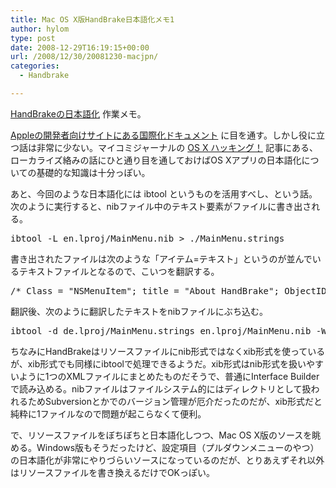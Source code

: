 ```yaml
---
title: Mac OS X版HandBrake日本語化メモ1
author: hylom
type: post
date: 2008-12-29T16:19:15+00:00
url: /2008/12/30/20081230-macjpn/
categories:
  - Handbrake

---
```

  [HandBrakeの日本語化][1] 作業メモ。

  [Appleの開発者向けサイトにある国際化ドキュメント][2] に目を通す。しかし役に立つ話は非常に少ない。マイコミジャーナルの   [OS X ハッキング！][3] 記事にある、ローカライズ絡みの話にひと通り目を通しておけばOS Xアプリの日本語化についての基礎的な知識は十分っぽい。

あと、今回のような日本語化には   <span class="tool">ibtool </span> というものを活用すべし、という話。次のように実行すると、nibファイル中のテキスト要素がファイルに書き出される。

<pre class="command">ibtool -L en.lproj/MainMenu.nib &gt; ./MainMenu.strings</pre>

書き出されたファイルは次のような「アイテム=テキスト」というのが並んでいるテキストファイルとなるので、こいつを翻訳する。

<pre class="src">/* Class = "NSMenuItem"; title = "About HandBrake"; ObjectID = "58"; */"58.title" = "About HandBrake";</pre>

翻訳後、次のように翻訳したテキストをnibファイルにぶち込む。

<pre class="command">ibtool -d de.lproj/MainMenu.strings en.lproj/MainMenu.nib -W de.lproj/MainMenu.nib</pre>

ちなみにHandBrakeはリソースファイルにnib形式ではなくxib形式を使っているが、xib形式でも同様にibtoolで処理できるようだ。xib形式はnib形式を扱いやすいように1つのXMLファイルにまとめたものだそうで、普通にInterface Builderで読み込める。nibファイルはファイルシステム的にはディレクトリとして扱われるためSubversionとかでのバージョン管理が厄介だったのだが、xib形式だと純粋に1ファイルなので問題が起こらなくて便利。

で、リソースファイルをぼちぼちと日本語化しつつ、Mac OS X版のソースを眺める。Windows版もそうだったけど、設定項目（プルダウンメニューのやつ）の日本語化が非常にやりづらいソースになっているのだが、とりあえずそれ以外はリソースファイルを書き換えるだけでOKっぽい。

 [1]: http://sourceforge.jp/projects/handbrake-jp
 [2]: http://developer.apple.com/documentation/MacOSX/Conceptual/BPInternational/Articles/NotesForLocalizers.html#//apple_ref/doc/uid/20000044
 [3]: http://journal.mycom.co.jp/column/osx/index.html